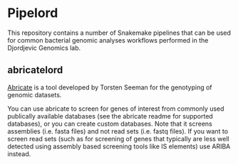 # Pipelord
This repository contains a number of Snakemake pipelines that can be used for common bacterial genomic analyses workflows performed in the Djordjevic Genomics lab.

## abricatelord
[Abricate](https://github.com/tseemann/abricate) is a tool developed by Torsten Seeman for the genotyping of genomic datasets.

You can use abricate to screen for genes of interest from commonly used publically available databases (see the abricate readme for supported databases), or you can create custom databases. Note that it screens assemblies (i.e. fasta files) and not read sets (i.e. fastq files). If you want to screen read sets (such as for screening of genes that typically are less well detected using assembly based screening tools like IS elements) use ARIBA instead.

